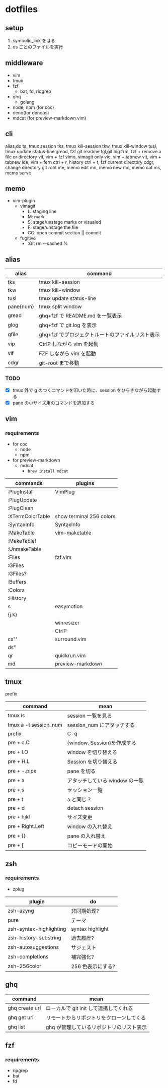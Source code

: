 # dotfiles

## setup

1. symbolic_link をはる
2. os ごとのファイルを実行

## middleware

- vim
- tmux
- fzf
  - bat, fd, riqgrep
- ghq
  - golang
- node, npm (for coc)
- deno(for denops)
- mdcat (for preview-markdown.vim)

## cli

alias,do
ts, tmux session
tks, tmux kill-session
tkw, tmux kill-window
tusl, tmux update status-line
gread, fzf git readme
fgl,git log
frm, fzf + remove a file or directory
vif, vim + fzf
vimo, vimagit only
vic, vim + tabnew
vit, vim + tabnew
ide, vim + fern
ctrl + r, history
ctrl + t, fzf current directory
cdgr, change directory git root
me, memo edit
mn, memo new
mc, memo cat
ms, memo serve

## memo

- vim-plugin
  - vimagit
    - L: staging line
    - M: mark
    - S: stage/unstage marks or visualed
    - F: stage/unstage the file
    - CC: open commit section || commit
  - fugitive
    - :Git rm --cached %

## alias

| alias     | command                                          |
| --------- | ------------------------------------------------ |
| tks       | tmux kill-session                                |
| tkw       | tmux kill-window                                 |
| tusl      | tmux update status-line                          |
| pane{num} | tmux split window                                |
| gread     | ghq+fzf で README.md を一覧表示                  |
| glog      | ghq+fzf で git.log を表示                        |
| gfile     | ghq+fzf でプロジェクトルートのファイルリスト表示 |
| vip       | CtrlP しながら vim を起動                        |
| vif       | FZF しながら vim を起動                          |
| cdgr      | git-root まで移動                                |

### TODO

- [x] tmux 外で g のつくコマンドを叩いた時に、session をひらきながら起動する
- [x] pane の小サイズ用のコマンドを追加する

## vim

### requirements

- for coc
  - node
  - npm
- for preview-markdown
  - mdcat
    - `brew install mdcat`

| commands         | plugins                  |
| ---------------- | ------------------------ |
| :PlugInstall     | VimPlug                  |
| :PlugUpdate      |                          |
| :PlugClean       |                          |
| :XTermColorTable | show terminal 256 colors |
| :SyntaxInfo      | SyntaxInfo               |
| :MakeTable       | vim-maketable            |
| :MakeTable!      |                          |
| :UnmakeTable     |                          |
| :Files           | fzf.vim                  |
| :GFiles          |                          |
| :GFiles?         |                          |
| :Buffers         |                          |
| :Colors          |                          |
| :History         |                          |
| <Leader>s        | easymotion               |
| <Leader>{j.k}    |                          |
| <C-e>            | winresizer               |
| <C-p>            | CtrlP                    |
| cs"'             | surround.vim             |
| ds"              |                          |
| <Space>qr        | quickrun.vim             |
| <Space>md        | preview-markdown         |

## tmux

prefix <C-o>

| command               | mean                           |
| --------------------- | ------------------------------ |
| tmux ls               | session 一覧を見る             |
| tmux a -t session_num | session_num にアタッチする     |
| prefix                | C-q                            |
| pre + c.C             | {window. Session}を作成する    |
| pre + I.O             | window を切り替える            |
| pre + H.L             | Session を切り替える           |
| pre + -.pipe          | pane を切る                    |
| pre + a               | アタッチしている window の一覧 |
| pre + s               | セッション一覧                 |
| pre + t               | a と同じ？                     |
| pre + d               | detach session                 |
| pre + hjkl            | サイズ変更                     |
| pre + Right.Left      | window の入れ替え              |
| pre + {}              | pane の入れ替え                |
| pre + [               | コピーモードの開始             |

## zsh

### requirements

- zplug

| plugin                  | do                |
| ----------------------- | ----------------- |
| zsh-azyng               | 非同期処理?       |
| pure                    | テーマ            |
| zsh-syntax-highlighting | syntax highlight  |
| zsh-history-substring   | 過去履歴?         |
| zsh-autosuggestions     | サジェスト        |
| zsh-completions         | 補完強化?         |
| zsh-256color            | 256 色表示にする? |

## ghq

| command        | mean                                     |
| -------------- | ---------------------------------------- |
| ghq create url | ローカルで git init して連携してくれる   |
| ghq get url    | リモートからリポジトリをクローンしてくる |
| ghq list       | ghq が管理しているリポジトリのリスト表示 |

## fzf

### requirements

- ripgrep
- bat
- fd
